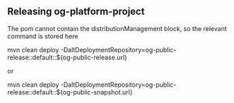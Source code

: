 Releasing og-platform-project
--------------------------
The pom cannot contain the distributionManagement block, so the relevant command is stored here

mvn clean deploy -DaltDeploymentRepository=og-public-release::default::${og-public-release.url}

or

mvn clean deploy -DaltDeploymentRepository=og-public-release::default::${og-public-snapshot.url}
